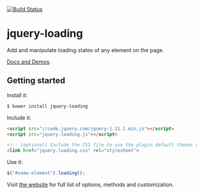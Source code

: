 [![Build Status](https://travis-ci.org/CarlosBonetti/jquery-loading.svg)](https://travis-ci.org/CarlosBonetti/jquery-loading)

# jquery-loading

Add and manipulate loading states of any element on the page.

[Docs and Demos](http://carlosbonetti.github.io/jquery-loading/).

## Getting started

Install it:

```sh
$ bower install jquery-loading
```

Include it:

```html
<script src="//code.jquery.com/jquery-1.11.1.min.js"></script>
<script src="jquery.loading.js"></script>

<!-- [optional] Include the CSS file to use the plugin default themes and loaders -->
<link href="jquery.loading.css" rel="stylesheet">
```

Use it:
```javascript
$("#some-element").loading();
```

Visit [the website](http://carlosbonetti.github.io/jquery-loading/) for full list of options, methods and customization.
